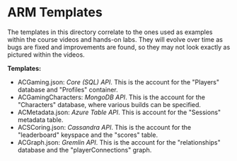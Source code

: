 # ARM Templates

The templates in this directory correlate to the ones used as examples within the course videos and hands-on labs. They will evolve over time as bugs are fixed and improvements are found, so they may not look exactly as pictured within the videos.

**Templates:**
* ACGaming.json: *Core (SQL) API*. This is the account for the "Players" database and "Profiles" container.
* ACGamingCharacters: *MongoDB API*. This is the account for the "Characters" database, where various builds can be specified.
* ACMetadata.json: *Azure Table API*. This is account for the "Sessions" metadata table.
* ACSCoring.json: *Cassandra API*. This is the account for the "leaderboard" keyspace and the "scores" table.
* ACGraph.json: *Gremlin API*. This is the account for the "relationships" database and the "playerConnections" graph.
